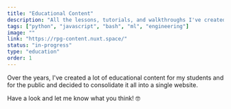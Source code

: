 ```yaml
---
title: "Educational Content"
description: "All the lessons, tutorials, and walkthroughs I've created over the years and that I am currently creating in my spare time."
tags: ["python", "javascript", "bash", "ml", "engineering"]
image: ""
link: "https://rpg-content.nuxt.space/"
status: "in-progress"
type: "education"
order: 1
---
```


Over the years, I've created a lot of educational content for my students and for the public and 
decided to consolidate it all into a single website.

Have a look and let me know what you think! 🤓